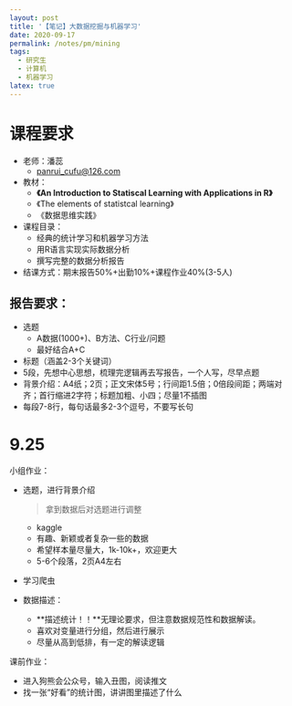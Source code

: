 ```yaml
---
layout: post
title: '【笔记】大数据挖掘与机器学习'
date: 2020-09-17
permalink: /notes/pm/mining
tags:
  - 研究生
  - 计算机
  - 机器学习
latex: true
---
```




# 课程要求

- 老师：潘蕊
  - panrui_cufu@126.com
- 教材：
  - **《An Introduction to Statiscal Learning with Applications in R》**
  - 《The elements of statistcal learning》
  - 《数据思维实践》
- 课程目录：
  - 经典的统计学习和机器学习方法
  - 用R语言实现实际数据分析
  - 撰写完整的数据分析报告
- 结课方式：期末报告50%+出勤10%+课程作业40%(3-5人)



## 报告要求：

- 选题
  - A数据(1000+)、B方法、C行业/问题
  - 最好结合A+C
- 标题（涵盖2-3个关键词）
- 5段，先想中心思想，梳理完逻辑再去写报告，一个人写，尽早点题
- 背景介绍：A4纸；2页；正文宋体5号；行间距1.5倍；0倍段间距；两端对齐；首行缩进2字符；标题加粗、小四；尽量1不插图
- 每段7-8行，每句话最多2-3个逗号，不要写长句



# 9.25

小组作业：

- 选题，进行背景介绍

  > 拿到数据后对选题进行调整

  - kaggle
  - 有趣、新颖或者复杂一些的数据
  - 希望样本量尽量大，1k-10k+，欢迎更大
  - 5-6个段落，2页A4左右

- 学习爬虫

- 数据描述：
  - **描述统计！！**无理论要求，但注意数据规范性和数据解读。
  - 喜欢对变量进行分组，然后进行展示
  - 尽量从高到低排，有一定的解读逻辑



课前作业：

- 进入狗熊会公众号，输入丑图，阅读推文
- 找一张“好看”的统计图，讲讲图里描述了什么









